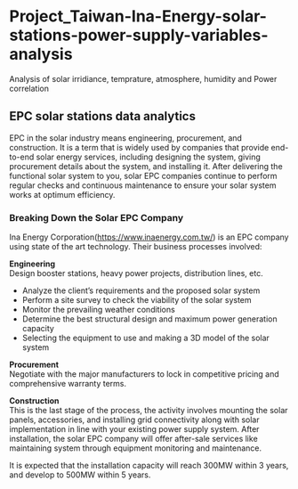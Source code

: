 # Project_Taiwan-Ina-Energy-solar-stations-power-supply-variables-analysis
Analysis of solar irridiance, temprature, atmosphere, humidity and Power correlation 
## EPC solar stations data analytics
EPC in the solar industry means engineering, procurement, and construction. It is a term that is widely used by companies that provide end-to-end solar energy services, including designing the system, giving procurement details about the system, and installing it. After delivering the functional solar system to you, solar EPC companies continue to perform regular checks and continuous maintenance to ensure your solar system works at optimum efficiency.

### **Breaking Down the Solar EPC Company**  
Ina Energy Corporation(https://www.inaenergy.com.tw/) is an EPC company using state of the art technology. Their business processes involved:

**Engineering**  
Design booster stations, heavy power projects, distribution lines, etc.
- Analyze the client’s requirements and the proposed solar system
- Perform a site survey to check the viability of the solar system
- Monitor the prevailing weather conditions
- Determine the best structural design and maximum power generation capacity
- Selecting the equipment to use and making a 3D model of the solar system

**Procurement**  
Negotiate with the major manufacturers to lock in competitive pricing and comprehensive warranty terms. 

**Construction**  
This is the last stage of the process, the activity involves mounting the solar panels, accessories, and installing grid connectivity along with solar implementation in line with your existing power supply system. After installation, the solar EPC company will offer after-sale services like maintaining system through equipment monitoring and maintenance.

It is expected that the installation capacity will reach 300MW within 3 years, and develop to 500MW within 5 years.
